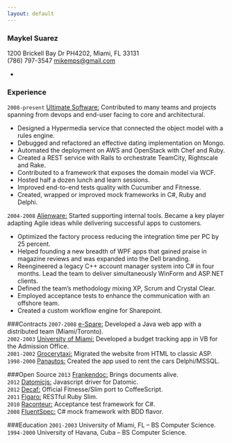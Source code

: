 ```yaml
---
layout: default
---
```


### Maykel Suarez
1200 Brickell Bay Dr PH4202, Miami, FL 33131  
(786) 797-3547 mikemps@gmail.com  

-

### Experience
`2008-present` [Ultimate Software:](http://www.ultimatesoftware.com) Contributed to many teams and projects spanning from devops and end-user facing to core and architectural.

*	Designed a Hypermedia service that connected the object model with a rules engine.
*	Debugged and refactored an effective dating implementation on Mongo.
*	Automated the deployment on AWS and OpenStack with Chef and Ruby.
*	Created a REST service with Rails to orchestrate TeamCity, Rightscale and Rake.
*	Contributed to a framework that exposes the domain model via WCF.
*	Hosted half a dozen lunch and learn sessions.
*	Improved end-to-end tests quality with Cucumber and Fitnesse.
*	Created, wrapped or improved mock frameworks in C#, Ruby and Delphi.

`2004-2008`	[Alienware:](http://www.alienware.com) Started supporting internal tools. Became a key player adapting Agile ideas while delivering successful apps to customers.
*	Optimized the factory process reducing the integration time per PC by 25 percent.
*	Helped founding a new breadth of WPF apps that gained praise in magazine reviews and was expanded into the Dell branding.
*	Reengineered a legacy C++ account manager system into C# in four months. Lead the team to deliver simultaneously WinForm and ASP.NET clients.
*	Defined the team’s methodology mixing XP, Scrum and Crystal Clear.
*	Employed acceptance tests to enhance the communication with an offshore team.
*	Created a custom workflow engine for Sharepoint.

###Contracts
`2007-2008`	[e-Spare:](http://www.e-spare.ca) Developed a Java web app with a distributed team (Miami/Toronto).    
`2002-2003`	[University of Miami:](http://www.miami.edu) Developed a budget tracking app in VB for the Admission Office.    
`2001-2002`	[Grocerytaxi:](http://www.grocerytaxi.com) Migrated the website from HTML to classic ASP.  
`1998-2000`	[Panautos:](http://www.cuba.cu/turismo/panatrans/panautos.htm) Created the app used to rent the cars Delphi/MSSQL.  

###Open Source
`2013` [Frankendoc:](https://github.com/limadelic/frankendoc) Brings documents alive.  
`2012` [Datomicjs:](https://github.com/limadelic/datomicjs) Javascript driver for Datomic.  
`2012` [Decaf:](https://github.com/limadelic/decaf) Official Fitnesse/Slim port to CoffeeScript.  
`2011` [Figaro:](https://github.com/limadelic/figaro) RESTful Ruby Slim.  
`2010` [Raconteur:](http://raconteur.github.com/) Acceptance test framework for C#.  
`2008` [FluentSpec:](http://fluentspec.codeplex.com/) C# mock framework with BDD flavor.  

###Education
`2001-2003`	University of Miami, FL – BS Computer Science.  
`1994-2000`	University of Havana, Cuba – BS Computer Science.  